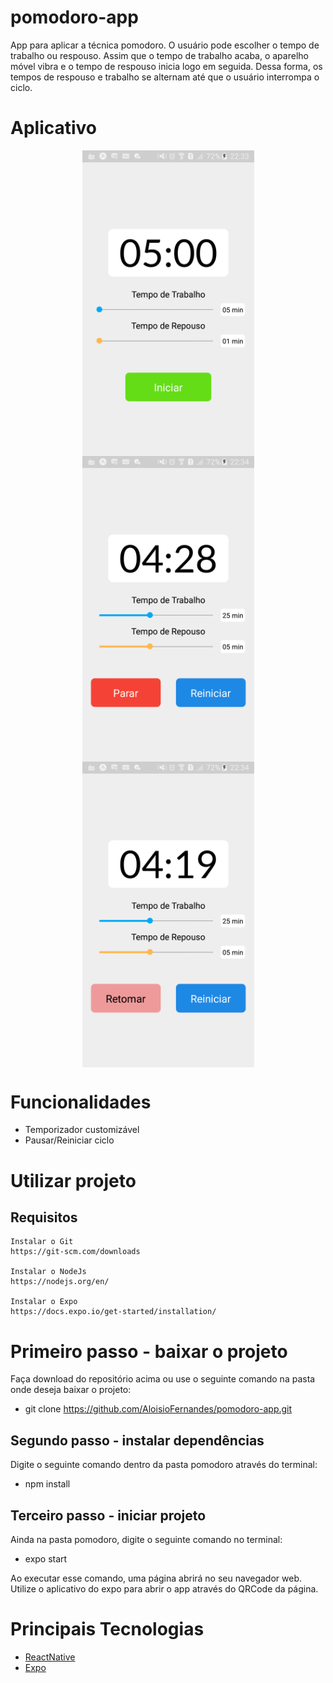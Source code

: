 # pomodoro-app
 App para aplicar a técnica pomodoro. O usuário pode escolher o tempo de trabalho ou respouso. Assim que o tempo de trabalho acaba, o aparelho móvel vibra e o tempo de respouso inicia logo em seguida. Dessa forma, os tempos de respouso e trabalho se alternam até que o usuário interrompa o ciclo.

# Aplicativo
<p align="center">
  <img align="center" src=".github/Pomodoro Home.png" alt="Pomodoro Home" width="275" border="0">
  <img align="center" src=".github/Pomodoro Running.png" alt="Pomodoro Running" width="275" border="0">
  <img align="center" src=".github/Pomodoro Paused.png" alt="Pomodoro Paused" width="275" border="0">
</p>

# Funcionalidades
 - Temporizador customizável
 - Pausar/Reiniciar ciclo

# Utilizar projeto
## Requisitos
    Instalar o Git
    https://git-scm.com/downloads

    Instalar o NodeJs
    https://nodejs.org/en/

    Instalar o Expo
    https://docs.expo.io/get-started/installation/
# Primeiro passo - baixar o projeto
Faça download do repositório acima ou use o seguinte comando na pasta onde deseja baixar o projeto:
 - git clone https://github.com/AloisioFernandes/pomodoro-app.git

## Segundo passo - instalar dependências
Digite o seguinte comando dentro da pasta pomodoro através do terminal:
 - npm install

## Terceiro passo - iniciar projeto
Ainda na pasta pomodoro, digite o seguinte comando no terminal:
 - expo start

Ao executar esse comando, uma página abrirá no seu navegador web. Utilize o aplicativo do expo para abrir o app através do QRCode da página.
# Principais Tecnologias
 - [ReactNative](https://reactnative.dev/)
 - [Expo](https://docs.expo.io/)